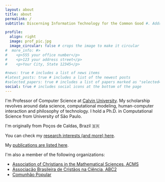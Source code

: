 ```yaml
---
layout: about
title: about
permalink: /
subtitle: Discerning Information Technology for the Common Good #. Address. Contacts. Moto. Etc.

profile:
  align: right
  image: prof_pic.jpg
  image_circular: false # crops the image to make it circular
#  more_info: #>
#    <p>555 your office number</p>
#    <p>123 your address street</p>
#    <p>Your City, State 12345</p>

#news: true # includes a list of news items
#latest_posts: true # includes a list of the newest posts
#selected_papers: true # includes a list of papers marked as "selected={true}"
social: true # includes social icons at the bottom of the page
---
```


I'm Professor of Computer Science at [Calvin University](https://calvin.edu). My scholarship revolves around data science, computational modeling, human-computer interaction and philosophy of technology. I hold a Ph.D. in Computational Science from University of São Paulo.

I'm originally from Poços de Caldas, Brazil :brazil:

You can check my [research interests (and more) here](./interests).

My [publications are listed here](./publications).

I'm also a member of the following organizations:
- [Association of Christians in the Mathematical Sciences, ACMS](https://acmsonline.org)
- [Associação Brasileira de Cristãos na Ciência, ABC2](https://cristaosnaciencia.org.br)
- [Comunhão Popular](https://comunhaopopular.org)